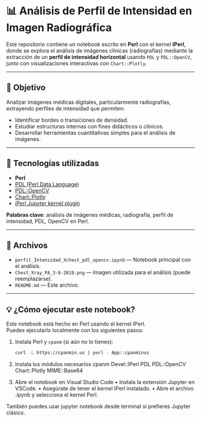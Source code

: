 # 📊 Análisis de Perfil de Intensidad en Imagen Radiográfica

Este repositorio contiene un notebook escrito en **Perl** con el kernel **IPerl**, donde se explora el análisis de imágenes clínicas (radiografías) mediante la extracción de un **perfil de intensidad horizontal** usando `PDL` y `PDL::OpenCV`, junto con visualizaciones interactivas con `Chart::Plotly`.

---

## 🧪 Objetivo

Analizar imágenes médicas digitales, particularmente radiografías, extrayendo perfiles de intensidad que permiten:

- Identificar bordes o transiciones de densidad.
- Estudiar estructuras internas con fines didácticos o clínicos.
- Desarrollar herramientas cuantitativas simples para el análisis de imágenes.

---

## 🧰 Tecnologías utilizadas

- **Perl**
- [PDL (Perl Data Language)](https://pdl.perl.org/)
- [PDL::OpenCV](https://metacpan.org/pod/PDL::OpenCV)
- [Chart::Plotly](https://metacpan.org/pod/Chart::Plotly)
- [iPerl Jupyter kernel plugin](https://github.com/EntropyOrg/p5-Devel-IPerl)

**Palabras clave**: análisis de imágenes médicas, radiografía, perfil de intensidad, PDL, OpenCV en Perl.

---

## 📂 Archivos

- `perfil_Intensidad_Xchest_pdl_opencv.ipynb` — Notebook principal con el análisis.
- `Chest_Xray_PA_3-8-2010.png` — Imagen utilizada para el análisis (puede reemplazarse).
- `README.md` — Este archivo.

---

## 💡 ¿Cómo ejecutar este notebook?

Este notebook está hecho en Perl usando el kernel IPerl.  
Puedes ejecutarlo localmente con los siguientes pasos:

1. Instala Perl y `cpanm` (si aún no lo tienes):
   ```bash
   curl -L https://cpanmin.us | perl - App::cpanminus

2. Instala los módulos necesarios
   cpanm Devel::IPerl PDL PDL::OpenCV Chart::Plotly MIME::Base64

3. Abre el notebook en Visual Studio Code
	•	Instala la extensión Jupyter en VSCode.
	•	Asegúrate de tener el kernel IPerl instalado.
	•	Abre el archivo .ipynb y selecciona el kernel Perl.

También puedes usar jupyter notebook desde terminal si prefieres Jupyter clásico.
